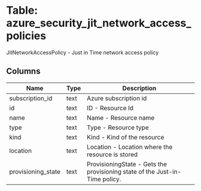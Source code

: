 
# Table: azure_security_jit_network_access_policies
JitNetworkAccessPolicy - Just in Time network access policy
## Columns
| Name        | Type           | Description  |
| ------------- | ------------- | -----  |
|subscription_id|text|Azure subscription id|
|id|text|ID - Resource Id|
|name|text|Name - Resource name|
|type|text|Type - Resource type|
|kind|text|Kind - Kind of the resource|
|location|text|Location - Location where the resource is stored|
|provisioning_state|text|ProvisioningState - Gets the provisioning state of the Just-in-Time policy.|
